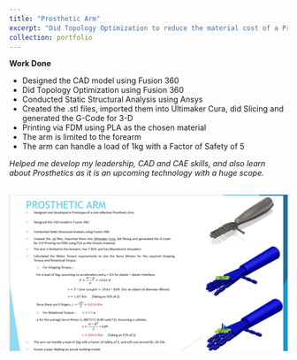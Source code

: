 ```yaml
---
title: "Prosthetic Arm"
excerpt: "Did Topology Optimization to reduce the material cost of a Prosthetic Arm. <br/><img src='/images/ProstheticArm.png'>"
collection: portfolio
---
```


**Work Done**
* Designed the CAD model using Fusion 360
* Did Topology Optimization using Fusion 360
* Conducted Static Structural Analysis using Ansys
* Created the .stl files, imported them into Ultimaker Cura, did Slicing and generated the G-Code for 3-D 
* Printing via FDM using PLA as the chosen material
* The arm is limited to the forearm 
* The arm can handle a load of 1kg with a Factor of Safety of 5

_Helped me develop my leadership, CAD and CAE skills, and also learn about Prosthetics as it is an upcoming technology with a huge scope._

<br/><img src='/images/ProstheticArm.png'>
